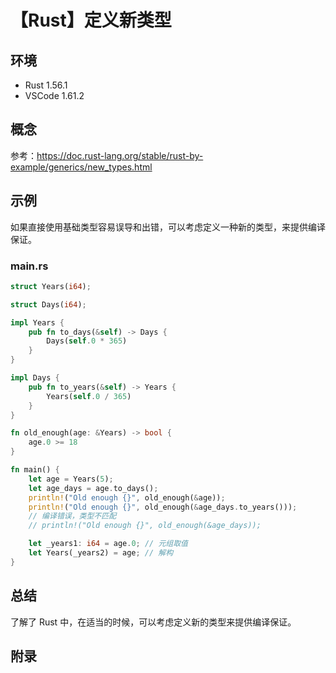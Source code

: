 # 【Rust】定义新类型

## 环境

- Rust 1.56.1
- VSCode 1.61.2

## 概念

参考：<https://doc.rust-lang.org/stable/rust-by-example/generics/new_types.html>  

## 示例

如果直接使用基础类型容易误导和出错，可以考虑定义一种新的类型，来提供编译保证。

### main.rs

```rust
struct Years(i64);

struct Days(i64);

impl Years {
    pub fn to_days(&self) -> Days {
        Days(self.0 * 365)
    }
}

impl Days {
    pub fn to_years(&self) -> Years {
        Years(self.0 / 365)
    }
}

fn old_enough(age: &Years) -> bool {
    age.0 >= 18
}

fn main() {
    let age = Years(5);
    let age_days = age.to_days();
    println!("Old enough {}", old_enough(&age));
    println!("Old enough {}", old_enough(&age_days.to_years()));
    // 编译错误，类型不匹配
    // println!("Old enough {}", old_enough(&age_days));

    let _years1: i64 = age.0; // 元组取值
    let Years(_years2) = age; // 解构
}
```

## 总结

了解了 Rust 中，在适当的时候，可以考虑定义新的类型来提供编译保证。

## 附录
